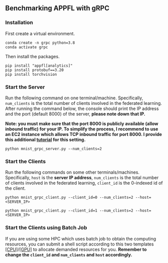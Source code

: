 ## Benchmarking APPFL with gRPC

### Installation
First create a virtual environment.
```
conda create -n grpc python=3.8
conda activate grpc
```
Then install the packages.
```
pip install "appfl[analytics]"
pip install protobuf==3.20
pip install torchvision
```


### Start the Server
Run the following command on one terminal/machine. Specifically, `num_clients` is the total number of clients involved in the federated learning. After running the command below, the console should print the IP address and the port (default 8000) of the server, **please note down that IP.**

**Note: you must make sure that the port 8000 is publicly available (allow inbound traffic) for your IP. To simplify the process, I recommend to use an EC2 instance which allows TCP inbound traffic for port 8000. I provide this additional [tutorial](EC2.md) for this setting.**

```
python mnist_grpc_server.py --num_clients=2
```

### Start the Clients
Run the following commands on some other terminals/machines. Specifically, `host` is the **server IP address**, `num_clients` is the total number of clients involved in the federated learning, `client_id` is the 0-indexed id of the client.
```
python mnist_grpc_client.py --client_id=0 --num_clients=2 --host=<SERVER_IP>
```

```
python mnist_grpc_client.py --client_id=1 --num_clients=2 --host=<SERVER_IP>
```

### Start the Clients using Batch Job
If you are using some HPC which uses batch job to obtain the computing resources, you can submit a shell script according to this two templates [[CPU]](run_client_cpu.sh)/[[GPU]](run_client_gpu.sh) to allocate demanded resources for you. **Remember to change the `client_id` and `num_clients` and `host` accordingly.**